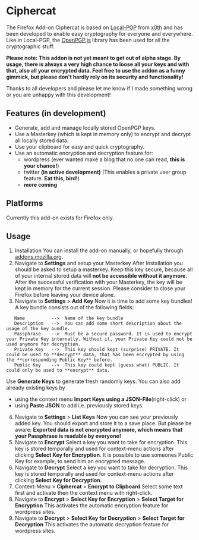 # Ciphercat

The Firefox Add-on Ciphercat is based on [Local-PGP](https://github.com/x0th/Local-PGP) from [x0th](https://github.com/x0th) and has been developed to enable easy cryptography for everyone and everywhere.
Like in Local-PGP, the [OpenPGP.js](https://github.com/openpgpjs/openpgpjs) library has been used for all the cryptographic  stuff.


**Please note: This addon is not yet meant to get out of alpha stage. By usage, there is always a very high chance to loose all your keys and with that, also all your encrypted data. Feel free to use the addon as a funny gimmick, but please don't hardly rely on its security and functionality!**

Thanks to all developers and please let me know if I made something wrong or you are unhappy with this development!

## Features (in development)

* Generate, add and manage locally stored OpenPGP keys.
* Use a Masterkey (which is kept in memory only) to encrypt and decrypt all locally stored data.
* Use your clipboard for easy and quick cryptography.
* Use an automatic encryption and decryption feature for:
	- wordpress (ever wanted make a blog that no one can read, **this is your chance!**)
	- twitter **(in active development)** (This enables a private user group feature. **Eat this, bird!**)
	- **more coming**


## Platforms

Currently this add-on exists for Firefox only.


## Usage

1. Installation
You can install the add-on manually, or hopefully through [addons.mozilla.org](https://addons.mozilla.org/addon/ciphercat/).
2. Navigate to **Settings** and setup your Masterkey
After Installation you should be asked to setup a masterkey. Keep this key secure, because all of your internal stored data will **not be accessible without it anymore**. After the successful verification with your Masterkey, the key will be kept in memory for the current session. Please consider to close your Firefox before leaving your device alone.
3. Navigate to **Settings** > **Add Key**
Now it is time to add some key bundles! A key bundle consists out of the following fields:
```
   Name          -->  Name of the key bundle
   Description   -->  You can add some short description about the usage of the key bundle.
   Passphrase    -->  Must be a secure password. It is used to encrypt your Private Key internally. Without it, your Private Key could not be used anymore for decryption.
   Private Key   -->  This key should kept (surprise) PRIVATE. It could be used to **decrypt** data, that has been encrypted by using the **corresponding Public Key** before.
   Public Key    -->  This key could kept (guess what) PUBLIC. It could only be used to **encrypt** data.
```
Use **Generate Keys** to generate fresh randomly keys. You can also add already existing keys by 
  * using the context menu **Import Keys using a JSON-File**(right-click) or 
  * using **Paste JSON** to add i.e. previously stored keys.
4. Navigate to **Settings** > **List Keys**
Now you can see your previously added key. You should export and store it to a save place. But please be aware: **Exported data is not encrypted anymore, which means that your Passphrase is readable by everyone!**
5. Navigate to **Encrypt**
Select a key you want to take for encryption. This key is stored temporally and used for context-menu actions after clicking **Select Key for Encryption**. It is possible to use someones Public Key for example, to send him an encrypted message.
6. Navigate to **Decrypt**
Select a key you want to take for decryption. This key is stored temporally and used for context-menu actions after clicking **Select Key for Decryption**.
7. Context-Menu > **Ciphercat** > **Encrypt to Clipboard**
Select some text first and activate then the context menu with right-click.
8. Navigate to **Encrypt** > **Select Key for Encryption** > **Select Target for Encryption**
This activates the automatic encryption feature for wordpress sites.
9. Navigate to **Decrypt** > **Select Key for Decryption** > **Select Target for Decryption**
This activates the automatic decryption feature for wordpress sites.